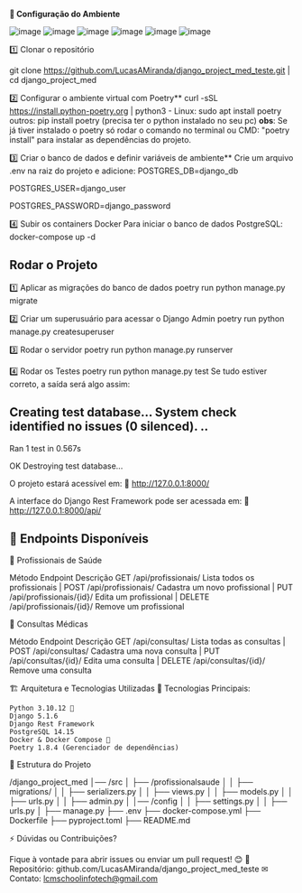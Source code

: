 **🚀 Configuração do Ambiente**

![image](https://github.com/user-attachments/assets/4c0cc55f-1c71-456f-8c3e-529c84d9a9d1)
![image](https://github.com/user-attachments/assets/f255fd7a-e313-4373-b875-01c62755d645)
![image](https://github.com/user-attachments/assets/4092c711-cbee-46b8-a7cf-8c3ee90aa61c)
![image](https://github.com/user-attachments/assets/28be7f4d-026e-4e9f-ac8c-fc6c7c4815e5)
![image](https://github.com/user-attachments/assets/8cea1fa3-b360-46a7-8ae4-c6fc7708d63e)
![image](https://github.com/user-attachments/assets/6717486d-9923-40e8-8a5a-1302e959dae9)



1️⃣ Clonar o repositório

git clone https://github.com/LucasAMiranda/django_project_med_teste.git |
cd django_project_med 

2️⃣ Configurar o ambiente virtual com Poetry**
curl -sSL https://install.python-poetry.org | python3 -
Linux: sudo apt install poetry
outros: pip install poetry (precisa ter o python instalado no seu pc)
**obs**: Se já tiver instalado o poetry só rodar o comando no terminal ou CMD: "poetry install" para instalar as dependências do projeto.

3️⃣ Criar o banco de dados e definir variáveis de ambiente**
Crie um arquivo .env na raiz do projeto e adicione:
POSTGRES_DB=django_db

POSTGRES_USER=django_user

POSTGRES_PASSWORD=django_password

4️⃣ Subir os containers Docker
Para iniciar o banco de dados PostgreSQL:
docker-compose up -d

## **Rodar o Projeto**
1️⃣ Aplicar as migrações do banco de dados
poetry run python manage.py migrate

2️⃣ Criar um superusuário para acessar o Django Admin
poetry run python manage.py createsuperuser

3️⃣ Rodar o servidor
poetry run python manage.py runserver

4️⃣ Rodar os Testes
poetry run python manage.py test
Se tudo estiver correto, a saída será algo assim:

Creating test database...
System check identified no issues (0 silenced).
..
----------------------------------------------------------------------
Ran 1 test in 0.567s

OK
Destroying test database...


O projeto estará acessível em:
🔗 http://127.0.0.1:8000/

A interface do Django Rest Framework pode ser acessada em:
🔗 http://127.0.0.1:8000/api/

## **📜 Endpoints Disponíveis**
🔹 Profissionais de Saúde

Método	Endpoint	Descrição
GET	/api/profissionais/	Lista todos os profissionais |
POST	/api/profissionais/	Cadastra um novo profissional |
PUT	/api/profissionais/{id}/	Edita um profissional |
DELETE	/api/profissionais/{id}/	Remove um profissional

🔹 Consultas Médicas

Método	Endpoint	Descrição
GET	/api/consultas/	Lista todas as consultas |
POST	/api/consultas/	Cadastra uma nova consulta |
PUT	/api/consultas/{id}/	Edita uma consulta |
DELETE	/api/consultas/{id}/	Remove uma consulta

🏗 Arquitetura e Tecnologias Utilizadas
📌 Tecnologias Principais:

    Python 3.10.12 🐍
    Django 5.1.6
    Django Rest Framework
    PostgreSQL 14.15
    Docker & Docker Compose 🐳
    Poetry 1.8.4 (Gerenciador de dependências)

📂 Estrutura do Projeto

/django_project_med
│── /src
│   ├── /profissionalsaude
│   │   ├── migrations/
│   │   ├── serializers.py
│   │   ├── views.py
│   │   ├── models.py
│   │   ├── urls.py
│   │   ├── admin.py
│   │── /config
│   │   ├── settings.py
│   │   ├── urls.py
│   ├── manage.py
├── .env
├── docker-compose.yml
├── Dockerfile
├── pyproject.toml
├── README.md


⚡ Dúvidas ou Contribuições?

Fique à vontade para abrir issues ou enviar um pull request! 😊
🔗 Repositório: github.com/LucasAMiranda/django_project_med_teste
✉ Contato: lcmschoolinfotech@gmail.com
